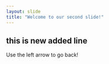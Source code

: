 ```yaml
---
layout: slide
title: "Welcome to our second slide!"
---
```

## this is new added line
Use the left arrow to go back!
